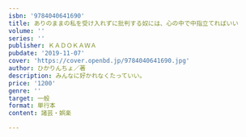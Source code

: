 ```yaml
---
isbn: '9784040641690'
title: ありのままの私を受け入れずに批判する奴には、心の中で中指立てればいい
volume: ''
series: ''
publisher: ＫＡＤＯＫＡＷＡ
pubdate: '2019-11-07'
cover: 'https://cover.openbd.jp/9784040641690.jpg'
author: ひかりんちょ／著
description: みんなに好かれなくたっていい。
price: '1200'
genre: ''
target: 一般
format: 単行本
content: 諸芸・娯楽

---
```

